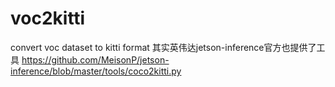 # voc2kitti
convert voc dataset to kitti format
其实英伟达jetson-inference官方也提供了工具 https://github.com/MeisonP/jetson-inference/blob/master/tools/coco2kitti.py

